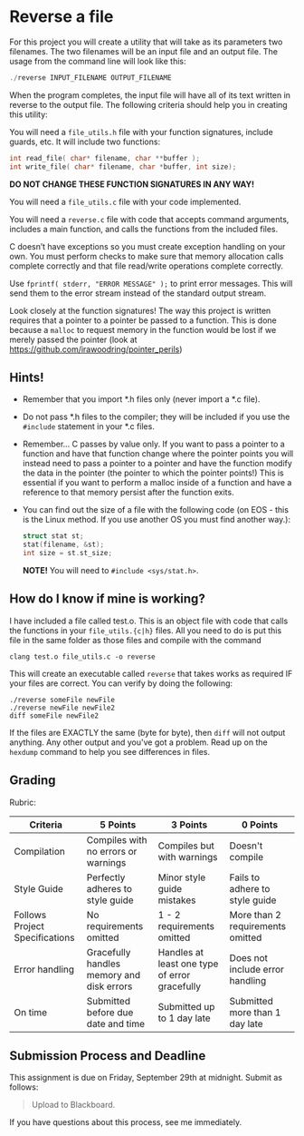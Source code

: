 # Reverse a file

For this project you will create a utility that will take as its parameters two filenames. The two filenames will be an input file and an output file. The usage from the command line will look like this:

```C
./reverse INPUT_FILENAME OUTPUT_FILENAME
```

When the program completes, the input file will have all of its text written in reverse to the output file. The following criteria should help you in creating this utility:

You will need a ```file_utils.h``` file with your function signatures, include guards, etc. It will include two functions:

```C
int read_file( char* filename, char **buffer );
int write_file( char* filename, char *buffer, int size);
```

**DO NOT CHANGE THESE FUNCTION SIGNATURES IN ANY WAY!**

You will need a ```file_utils.c``` file with your code implemented.

You will need a ```reverse.c``` file with code that accepts command arguments, includes a main function, and calls the functions from the included files.

C doesn’t have exceptions so you must create exception handling on your own. You must perform checks to make sure that memory allocation calls complete correctly and that file read/write operations complete correctly.

Use ```fprintf( stderr, "ERROR MESSAGE" );``` to print error messages. This will send them to the error stream instead of the standard output stream.

Look closely at the function signatures!  The way this project is written requires that a pointer to a pointer be passed to a function.  This is done because a ```malloc``` to request memory in the function would be lost if we merely passed the pointer (look at https://github.com/irawoodring/pointer_perils)
## Hints!

- Remember that you import \*.h files only (never import a \*.c file).

- Do not pass \*.h files to the compiler; they will be included if you use the ```#include``` statement in your \*.c files.

- Remember… C passes by value only. If you want to pass a pointer to a function and have that function change where the pointer points you will instead need to pass a pointer to a pointer and have the function modify the data in the pointer (the pointer to which the pointer points!) This is essential if you want to perform a malloc inside of a function and have a reference to that memory persist after the function exits.

- You can find out the size of a file with the following code (on EOS - this is the Linux method.  If you use another OS you must find another way.):

  ```C
  struct stat st;
  stat(filename, &st);
  int size = st.st_size;
  ```

  **NOTE!** You will need to ```#include <sys/stat.h>```.

## How do I know if mine is working?

I have included a file called test.o.  This is an object file with code that calls the functions in your ```file_utils.{c|h}``` files.  All you need to do is put this file in the same folder as those files and compile with the command

```
clang test.o file_utils.c -o reverse
```

This will create an executable called ```reverse``` that takes works as required IF your files are correct.  You can verify by doing the following:

```
./reverse someFile newFile
./reverse newFile newFile2
diff someFile newFile2
```

If the files are EXACTLY the same (byte for byte), then ```diff``` will not output anything.  Any other output and you've got a problem.  Read up on the ```hexdump``` command to help you see differences in files.

## Grading

Rubric:

| Criteria | 5 Points | 3 Points | 0 Points |
|----------|----------|----------|----------|
| Compilation | Compiles with no errors or warnings | Compiles but with warnings | Doesn't compile |
| Style Guide | Perfectly adheres to style guide | Minor style guide mistakes | Fails to adhere to style guide |
| Follows Project Specifications | No requirements omitted | 1 - 2 requirements omitted | More than 2 requirements omitted |
| Error handling | Gracefully handles memory and disk errors | Handles at least one type of error gracefully | Does not include error handling |
| On time | Submitted before due date and time | Submitted up to 1 day late | Submitted more than 1 day late |

## Submission Process and Deadline

This assignment is due on Friday, September 29th at midnight. Submit as follows:

>Upload to Blackboard.

If you have questions about this process, see me immediately.
